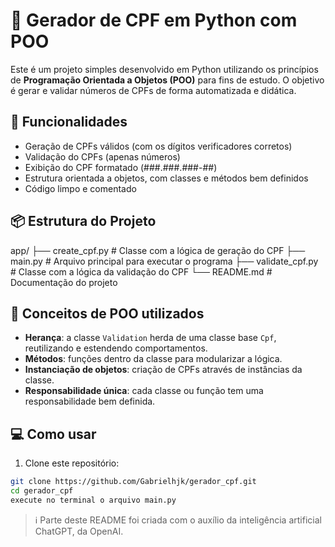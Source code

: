 # 🧾 Gerador de CPF em Python com POO

Este é um projeto simples desenvolvido em Python utilizando os princípios de **Programação Orientada a Objetos (POO)** para fins de estudo. 
O objetivo é gerar e validar números de CPFs de forma automatizada e didática.

## 🚀 Funcionalidades

- Geração de CPFs válidos (com os dígitos verificadores corretos)
- Validação do CPFs (apenas números)
- Exibição do CPF formatado (###.###.###-##)
- Estrutura orientada a objetos, com classes e métodos bem definidos
- Código limpo e comentado

## 📦 Estrutura do Projeto

app/
├── create_cpf.py # Classe com a lógica de geração do CPF
├── main.py # Arquivo principal para executar o programa
├── validate_cpf.py # Classe com a lógica da validação do CPF
└── README.md # Documentação do projeto

## 🧠 Conceitos de POO utilizados

- **Herança**: a classe `Validation` herda de uma classe base `Cpf`, reutilizando e estendendo comportamentos.
- **Métodos**: funções dentro da classe para modularizar a lógica.
- **Instanciação de objetos**: criação de CPFs através de instâncias da classe.
- **Responsabilidade única**: cada classe ou função tem uma responsabilidade bem definida.

## 💻 Como usar

1. Clone este repositório:

```bash
git clone https://github.com/Gabrielhjk/gerador_cpf.git
cd gerador_cpf
execute no terminal o arquivo main.py
````

> ℹ️ Parte deste README foi criada com o auxílio da inteligência artificial ChatGPT, da OpenAI.
